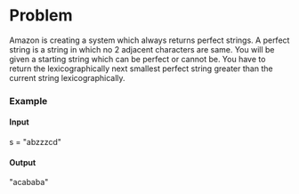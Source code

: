 # Problem

Amazon is creating a system which always returns perfect strings. A perfect string is a string in which no 2 adjacent characters are same. You will be given a starting string which can be perfect or cannot be. You have to return the lexicographically next smallest perfect string greater than the current string lexicographically.

### **Example**

#### **Input**

s = "abzzzcd"

#### **Output**

"acababa"
